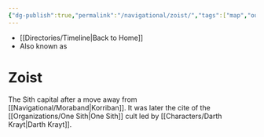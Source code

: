 ```yaml
---
{"dg-publish":true,"permalink":"/navigational/zoist/","tags":["map","outerrim","esstran","planet","unfinished"],"dgHomeLink":false}
---
```


- [[Directories/Timeline\|Back to Home]]
- Also known as 

# Zoist
The Sith capital after a move away from [[Navigational/Moraband\|Korriban]]. It was later the cite of the [[Organizations/One Sith\|One Sith]] cult led by [[Characters/Darth Krayt\|Darth Krayt]].